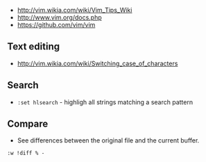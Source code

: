 - http://vim.wikia.com/wiki/Vim_Tips_Wiki
- http://www.vim.org/docs.php
- https://github.com/vim/vim

## Text editing
- http://vim.wikia.com/wiki/Switching_case_of_characters

## Search
- `:set hlsearch` - highligh all strings matching a search pattern

## Compare
- See differences between the original file and the current buffer.
```
:w !diff % -
```
